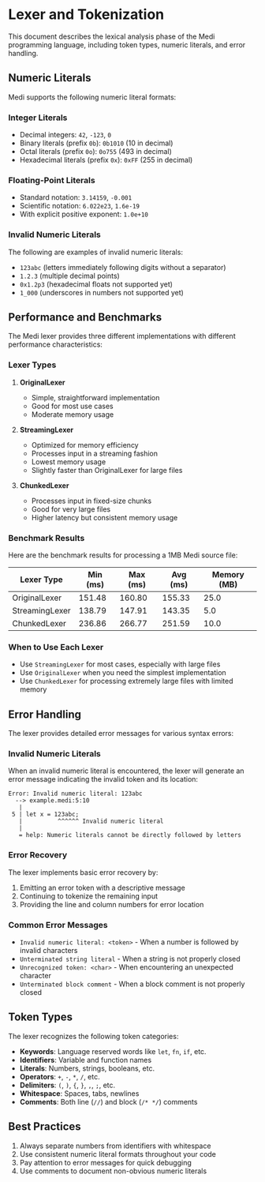 # Lexer and Tokenization

This document describes the lexical analysis phase of the Medi programming language, including token types, numeric literals, and error handling.

## Numeric Literals

Medi supports the following numeric literal formats:

### Integer Literals

- Decimal integers: `42`, `-123`, `0`
- Binary literals (prefix `0b`): `0b1010` (10 in decimal)
- Octal literals (prefix `0o`): `0o755` (493 in decimal)
- Hexadecimal literals (prefix `0x`): `0xFF` (255 in decimal)

### Floating-Point Literals

- Standard notation: `3.14159`, `-0.001`
- Scientific notation: `6.022e23`, `1.6e-19`
- With explicit positive exponent: `1.0e+10`

### Invalid Numeric Literals

The following are examples of invalid numeric literals:

- `123abc` (letters immediately following digits without a separator)
- `1.2.3` (multiple decimal points)
- `0x1.2p3` (hexadecimal floats not supported yet)
- `1_000` (underscores in numbers not supported yet)

## Performance and Benchmarks

The Medi lexer provides three different implementations with different performance characteristics:

### Lexer Types

1. **OriginalLexer**
   - Simple, straightforward implementation
   - Good for most use cases
   - Moderate memory usage

2. **StreamingLexer**
   - Optimized for memory efficiency
   - Processes input in a streaming fashion
   - Lowest memory usage
   - Slightly faster than OriginalLexer for large files

3. **ChunkedLexer**
   - Processes input in fixed-size chunks
   - Good for very large files
   - Higher latency but consistent memory usage

### Benchmark Results

Here are the benchmark results for processing a 1MB Medi source file:

| Lexer Type     | Min (ms) | Max (ms) | Avg (ms) | Memory (MB) |
|----------------|----------|----------|-----------|-------------|
| OriginalLexer  |   151.48 |   160.80 |    155.33 |        25.0 |
| StreamingLexer |   138.79 |   147.91 |    143.35 |         5.0 |
| ChunkedLexer   |   236.86 |   266.77 |    251.59 |        10.0 |

### When to Use Each Lexer

- Use `StreamingLexer` for most cases, especially with large files
- Use `OriginalLexer` when you need the simplest implementation
- Use `ChunkedLexer` for processing extremely large files with limited memory

## Error Handling

The lexer provides detailed error messages for various syntax errors:

### Invalid Numeric Literals

When an invalid numeric literal is encountered, the lexer will generate an error message indicating the invalid token and its location:

```
Error: Invalid numeric literal: 123abc
  --> example.medi:5:10
   |
 5 | let x = 123abc;
   |          ^^^^^^ Invalid numeric literal
   |
   = help: Numeric literals cannot be directly followed by letters
```

### Error Recovery

The lexer implements basic error recovery by:
1. Emitting an error token with a descriptive message
2. Continuing to tokenize the remaining input
3. Providing the line and column numbers for error location

### Common Error Messages

- `Invalid numeric literal: <token>` - When a number is followed by invalid characters
- `Unterminated string literal` - When a string is not properly closed
- `Unrecognized token: <char>` - When encountering an unexpected character
- `Unterminated block comment` - When a block comment is not properly closed

## Token Types

The lexer recognizes the following token categories:

- **Keywords**: Language reserved words like `let`, `fn`, `if`, etc.
- **Identifiers**: Variable and function names
- **Literals**: Numbers, strings, booleans, etc.
- **Operators**: `+`, `-`, `*`, `/`, etc.
- **Delimiters**: `(`, `)`, `{`, `}`, `,`, `;`, etc.
- **Whitespace**: Spaces, tabs, newlines
- **Comments**: Both line (`//`) and block (`/* */`) comments

## Best Practices

1. Always separate numbers from identifiers with whitespace
2. Use consistent numeric literal formats throughout your code
3. Pay attention to error messages for quick debugging
4. Use comments to document non-obvious numeric literals
